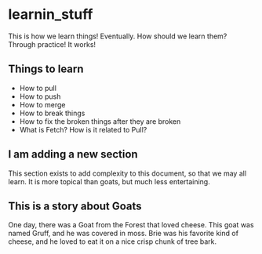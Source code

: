 # learnin_stuff

This is how we learn things! Eventually. How should we learn them? Through practice! It works!

## Things to learn

- How to pull
- How to push
- How to merge
- How to break things
- How to fix the broken things after they are broken
- What is Fetch? How is it related to Pull?

## I am adding a new section
This section exists to add complexity to this document, so that we may all learn. It is more topical than goats, but much less entertaining.

## This is a story about Goats

One day, there was a Goat from the Forest that loved cheese. This goat was named Gruff, and he was covered in moss. Brie was his favorite kind of cheese, and he loved to eat it on a nice crisp chunk of tree bark.
